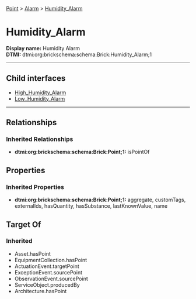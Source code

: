 [Point](../../Point.md) > [Alarm](../Alarm.md) > [Humidity_Alarm](#)
# Humidity_Alarm

**Display name:** Humidity Alarm<br />
**DTMI:** dtmi:org:brickschema:schema:Brick:Humidity_Alarm;1

---


## Child interfaces
* [High_Humidity_Alarm](High_Humidity_Alarm.md)
* [Low_Humidity_Alarm](Low_Humidity_Alarm.md)

---
## Relationships
### Inherited Relationships
* **dtmi:org:brickschema:schema:Brick:Point;1:** isPointOf
## Properties
### Inherited Properties
* **dtmi:org:brickschema:schema:Brick:Point;1:** aggregate, customTags, externalIds, hasQuantity, hasSubstance, lastKnownValue, name
## Target Of
### Inherited
* Asset.hasPoint
* EquipmentCollection.hasPoint
* ActuationEvent.targetPoint
* ExceptionEvent.sourcePoint
* ObservationEvent.sourcePoint
* ServiceObject.producedBy
* Architecture.hasPoint
